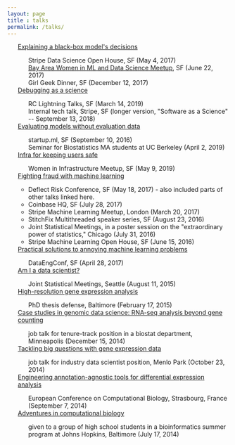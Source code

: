 ```yaml
---
layout: page
title : talks
permalink: /talks/
---
```

<ul style="list-style-type:none">
  <li><a href="https://docs.google.com/presentation/d/1rZHPDqDFEOcEQhqm3lTKD7Cf5XGvj4iB04W8KA4ar5w/edit?usp=sharing">Explaining a black-box model's decisions</a></li>
  <ul style="list-style-type:none">
    <li>Stripe Data Science Open House, SF (May 4, 2017)</li>
    <li><a href="https://www.meetup.com/Bay-Area-Women-in-Machine-Learning-and-Data-Science">Bay Area Women in ML and Data Science Meetup</a>, SF (June 22, 2017)</li>
    <li>Girl Geek Dinner, SF (December 12, 2017)</li>
  </ul>
  <li><a href="https://docs.google.com/presentation/d/1h1mY6ld0wFYl839ZjD0pW71uOV7iCIVDvZKgV5hpcE8/edit?usp=sharing">Debugging as a science</a></li>
    <ul style="list-style-type:none">
    <li>RC Lightning Talks, SF (March 14, 2019)</li>
    <li>Internal tech talk, Stripe, SF (longer version, "Software as a Science" -- September 13, 2018)</li>
  </ul>  
  <li><a href="https://docs.google.com/presentation/d/1IejFZsRd35knwMIjK74uweBgX3s6k55GnnmzgLSpdBU/edit">Evaluating models without evaluation data</a></li>
  <ul style="list-style-type:none">
    <li>startup.ml, SF (September 10, 2016)</li>
    <li>Seminar for Biostatistics MA students at UC Berkeley (April 2, 2019)</li>
  </ul>
  <li><a href="https://docs.google.com/presentation/d/1SNcPntco53j64b9-F_xknqKBBh9kKBocT9BuHMqdyfU/edit?usp=sharing
">Infra for keeping users safe</a></li>
  <ul style="list-style-type:none">
    <li>Women in Infrastructure Meetup, SF (May 9, 2019)</li>
  </ul>
  <li><a href="https://docs.google.com/presentation/d/16pX0xKg_UrfIhVqIc-6atSH1hMh3ghsXjFnaCnMlMkU/edit?usp=sharing">Fighting fraud with machine learning</a></li>
    <ul style="list-style-type:circle">
      <li>Deflect Risk Conference, SF (May 18, 2017) - also included parts of other talks linked here.</li>
      <li>Coinbase HQ, SF (July 28, 2017)</li>
      <li>Stripe Machine Learning Meetup, London (March 20, 2017)</li>
      <li>StitchFix Multithreaded speaker series, SF (August 23, 2016)</li>
      <li>Joint Statistical Meetings, in a poster session on the "extraordinary power of statistics," Chicago (July 31, 2016)</li>
      <li>Stripe Machine Learning Open House, SF (June 15, 2016)</li>
    </ul>
  <li><a href="https://docs.google.com/presentation/d/1K_uJAMAxMPtcgZ5QuR6MwdMec1zDxIn1ObbzWJuQQkQ/edit?usp=sharing">Practical solutions to annoying machine learning problems</a></li>
  <ul style="list-style-type:none">
    <li>DataEngConf, SF (April 28, 2017)</li>
  </ul>
  <li><a href="https://speakerdeck.com/alyssafrazee/am-i-a-data-scientist">Am I a data scientist?</a></li>
    <ul style="list-style-type:none">
      <li>Joint Statistical Meetings, Seattle (August 11, 2015)</li>
    </ul>
  <li><a href="https://speakerdeck.com/alyssafrazee/high-resolution-gene-expression-analysis">High-resolution gene expression analysis</a></li>
    <ul style="list-style-type:none">
      <li>PhD thesis defense, Baltimore (February 17, 2015)</li>
    </ul>
  <li><a href="https://speakerdeck.com/alyssafrazee/rna-seq-analysis-beyond-gene-counting">Case studies in genomic data science: RNA-seq analysis beyond gene counting</a></li>
    <ul style="list-style-type:none">
      <li>job talk for tenure-track position in a biostat department, Minneapolis (December 15, 2014)</li>
    </ul>
  <li><a href="https://speakerdeck.com/alyssafrazee/tackling-big-questions-with-gene-expression-data">Tackling big questions with gene expression data</a></li>
    <ul style="list-style-type:none">
      <li>job talk for industry data scientist position, Menlo Park (October 23, 2014)</li>
    </ul>
  <li><a href="https://speakerdeck.com/alyssafrazee/differential-expression-analysis-tools">Engineering annotation-agnostic tools for differential expression analysis</a></li>
    <ul style="list-style-type:none">
      <li>European Conference on Computational Biology, Strasbourg, France (September 7, 2014)</li>
    </ul>
  <li><a href="https://speakerdeck.com/alyssafrazee/adventures-in-computational-biology">Adventures in computational biology</a></li>
    <ul style="list-style-type:none">
      <li>given to a group of high school students in a bioinformatics summer program at Johns Hopkins, Baltimore (July 17, 2014)</li>
    </ul>
</ul>